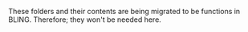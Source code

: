 These folders and their contents are being migrated to be functions in BLING.
Therefore; they won't be needed here.

